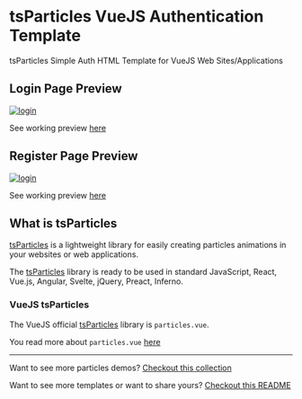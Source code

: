 # tsParticles VueJS Authentication Template

tsParticles Simple Auth HTML Template for VueJS Web Sites/Applications

## Login Page Preview
[![login](https://raw.githubusercontent.com/tsparticles/vue3-auth-template/main/__screenshots/login.png)](https://tsparticles.github.io/vue3-auth-template/#/login)

See working preview [here](https://tsparticles.github.io/vue3-auth-template/#/login)

## Register Page Preview
[![login](https://raw.githubusercontent.com/tsparticles/vue3-auth-template/main/__screenshots/register.png)](https://tsparticles.github.io/vue3-auth-template/#/register)

See working preview [here](https://tsparticles.github.io/vue3-auth-template/#/register)

## What is tsParticles

[tsParticles](https://github.com/matteobruni/tsparticles) is a lightweight library for easily creating particles animations in your websites or web applications.

The [tsParticles](https://github.com/matteobruni/tsparticles) library is ready to be used in standard JavaScript, React, Vue.js, Angular, Svelte, jQuery, Preact, Inferno.

### VueJS tsParticles

The VueJS official [tsParticles](https://github.com/matteobruni/tsparticles) library is `particles.vue`.

You read more about `particles.vue` [here](https://github.com/matteobruni/tsparticles/blob/master/components/vue/README.md) 

---

Want to see more particles demos? [Checkout this collection](https://codepen.io/collection/DPOage)

Want to see more templates or want to share yours? [Checkout this README](https://github.com/tsparticles/templates)
